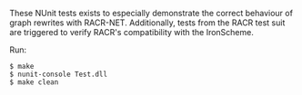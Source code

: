 These NUnit tests exists to especially demonstrate the correct behaviour of graph rewrites with RACR-NET.
Additionally, tests from the RACR test suit are triggered to verify RACR's compatibility with the IronScheme.


Run:

	$ make
	$ nunit-console Test.dll
	$ make clean

